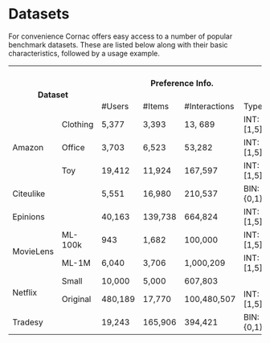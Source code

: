 # Datasets

For convenience Cornac offers easy access to a number of popular benchmark datasets. These are listed below along with their basic characteristics, followed by a usage example.
<table>
  <tr>
    <th colspan="2" rowspan="2"><br>Dataset</th>
    <th colspan="4">Preference Info.</th>
    <th colspan="3">Item Auxiliary Info.</th>
    <th>User Auxiliary Info.</th>
  </tr>
  <tr>
    <td>#Users</td>
    <td>#Items</td>
    <td>#Interactions</td>
    <td>Type</td>
    <td>Text</td>
    <td>Graph</td>
    <td>Image</td>
    <td>Graph</td>
  </tr>
  <tr>
    <td rowspan="3">Amazon</td>
    <td>Clothing</td>
    <td>5,377</td>
    <td>3,393</td>
    <td>13, 689</td>
    <td>INT: [1,5]</td>
    <td>&#10004;</td>
    <td>&#10004;</td>
    <td>&#10004;</td>
    <td></td>
  </tr>
  <tr>
    <td>Office</td>
    <td>3,703</td>
    <td>6,523</td>
    <td>53,282</td>
    <td>INT: [1,5]</td>
    <td></td>
    <td>&#10004;</td>
    <td></td>
    <td></td>
  </tr>
  <tr>
    <td>Toy</td>
    <td>19,412</td>
    <td>11,924</td>
    <td>167,597</td>
    <td>INT: [1,5]</td>
    <td></td>
    <td></td>
    <td></td>
    <td></td>
  </tr>
  <tr>
    <td colspan="2">Citeulike</td>
    <td>5,551</td>
    <td>16,980</td>
    <td>210,537</td>
    <td>BIN: {0,1}</td>
    <td>&#10004;</td>
    <td></td>
    <td></td>
    <td></td>
  </tr>
  <tr>
    <td colspan="2">Epinions</td>
    <td>40,163</td>
    <td>139,738</td>
    <td>664,824</td>
    <td>INT: [1,5]</td>
    <td></td>
    <td></td>
    <td></td>
    <td>&#10004;</td>
  </tr>
  <tr>
    <td rowspan="2">MovieLens </td>
    <td>ML-100k</td>
    <td>943</td>
    <td>1,682</td>
    <td>100,000</td>
    <td>INT: [1,5]</td>
    <td>&#10004;</td>
    <td></td>
    <td></td>
    <td></td>
  </tr>
  <tr>
    <td>ML-1M</td>
    <td>6,040</td>
    <td>3,706</td>
    <td>1,000,209</td>
    <td>INT: [1,5]</td>
    <td>&#10004;</td>
    <td></td>
    <td></td>
    <td></td>
  </tr>
  <tr>
    <td rowspan="2">Netflix</td>
    <td>Small</td>
    <td>10,000</td>
    <td>5,000</td>
    <td>607,803</td>
    <td></td>
    <td></td>
    <td></td>
    <td></td>
    <td></td>
  </tr>
  <tr>
    <td>Original</td>
    <td>480,189</td>
    <td>17,770</td>
    <td>100,480,507</td>
    <td>INT: [1,5]</td>
    <td></td>
    <td></td>
    <td></td>
    <td></td>
  </tr>
  <tr>
    <td colspan="2">Tradesy</td>
    <td>19,243</td>
    <td>165,906</td>
    <td>394,421</td>
    <td>BIN: {0,1}</td>
    <td></td>
    <td></td>
    <td>&#10004;</td>
    <td></td>
  </tr>
</table>